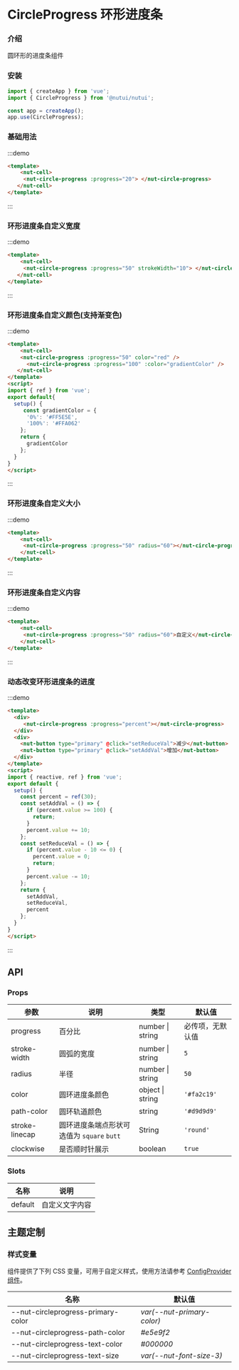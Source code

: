# CircleProgress 环形进度条

### 介绍

圆环形的进度条组件

### 安装

``` javascript
import { createApp } from 'vue';
import { CircleProgress } from '@nutui/nutui';

const app = createApp();
app.use(CircleProgress);

```
### 基础用法
:::demo
```html
<template>
    <nut-cell>
     <nut-circle-progress :progress="20"> </nut-circle-progress>
   </nut-cell>
</template>
```
:::

### 环形进度条自定义宽度
:::demo
```html
<template>
    <nut-cell>
     <nut-circle-progress :progress="50" strokeWidth="10"> </nut-circle-progress>
   </nut-cell>
</template>
```
:::


### 环形进度条自定义颜色(支持渐变色)
:::demo
```html
<template>
    <nut-cell>
    <nut-circle-progress :progress="50" color="red" />
      <nut-circle-progress :progress="100" :color="gradientColor" />
   </nut-cell>
</template>
<script>
import { ref } from 'vue';
export default{
  setup() {
     const gradientColor = {
      '0%': '#FF5E5E',
      '100%': '#FFA062'
    };
    return {
      gradientColor
    };
  }
}
</script>
```
:::

### 环形进度条自定义大小
:::demo
```html
<template>
    <nut-cell>
     <nut-circle-progress :progress="50" radius="60"></nut-circle-progress>
    </nut-cell>
</template>
```
:::



### 环形进度条自定义内容
:::demo
```html
<template>
    <nut-cell>
     <nut-circle-progress :progress="50" radius="60">自定义</nut-circle-progress>
    </nut-cell>
</template>
```
:::

### 动态改变环形进度条的进度
:::demo
```html
<template>
  <div>
     <nut-circle-progress :progress="percent"></nut-circle-progress>
  </div>
  <div>
    <nut-button type="primary" @click="setReduceVal">减少</nut-button>
    <nut-button type="primary" @click="setAddVal">增加</nut-button>
  </div>
</template>
<script>
import { reactive, ref } from 'vue';
export default {
  setup() {
    const percent = ref(30);
    const setAddVal = () => {
      if (percent.value >= 100) {
        return;
      }
      percent.value += 10;
    };
    const setReduceVal = () => {
      if (percent.value - 10 <= 0) {
        percent.value = 0;
        return;
      }
      percent.value -= 10;
    };
    return {
      setAddVal,
      setReduceVal,
      percent
    };
  }
}
</script>
```
:::

## API
### Props

| 参数 | 说明 | 类型 | 默认值
|----- | ----- | ----- | -----
| progress | 百分比 | number \| string | 必传项，无默认值
| stroke-width | 圆弧的宽度 | number \| string | `5`
| radius | 半径 | number \| string | `50`
| color | 圆环进度条颜色 | object \| string | `'#fa2c19'`
| path-color | 圆环轨道颜色| string | `'#d9d9d9'`
| stroke-linecap | 圆环进度条端点形状可选值为 `square` `butt` | String | `'round'`
| clockwise| 是否顺时针展示| boolean | `true`
### Slots

| 名称 | 说明 | 
|----- | ----- |
| default | 自定义文字内容| 

## 主题定制

### 样式变量

组件提供了下列 CSS 变量，可用于自定义样式，使用方法请参考 [ConfigProvider 组件](#/zh-CN/component/configprovider)。

| 名称                                    | 默认值                     |
| --------------------------------------- | -------------------------- |
| --nut-circleprogress-primary-color| _var(--nut-primary-color)_ |
| --nut-circleprogress-path-color| _#e5e9f2_ |
| --nut-circleprogress-text-color| _#000000_ |
| --nut-circleprogress-text-size| _var(--nut-font-size-3)_ |

